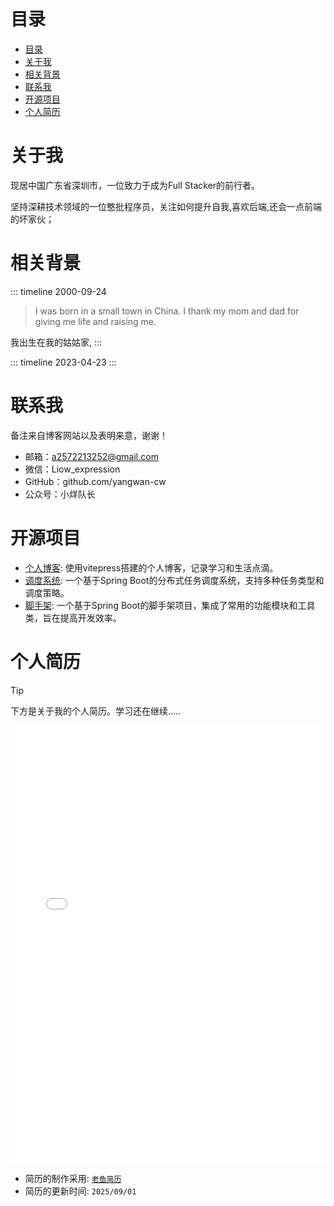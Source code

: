 # 目录
<!-- TOC -->

- [目录](#%E7%9B%AE%E5%BD%95)
- [关于我](#%E5%85%B3%E4%BA%8E%E6%88%91)
- [相关背景](#%E7%9B%B8%E5%85%B3%E8%83%8C%E6%99%AF)
- [联系我](#%E8%81%94%E7%B3%BB%E6%88%91)
- [开源项目](#%E5%BC%80%E6%BA%90%E9%A1%B9%E7%9B%AE)
- [个人简历](#%E4%B8%AA%E4%BA%BA%E7%AE%80%E5%8E%86)

<!-- /TOC -->

# 关于我

现居中国广东省深圳市，一位致力于成为Full Stacker的前行者。

坚持深耕技术领域的一位憨批程序员，关注如何提升自我,喜欢后端,还会一点前端的坏家伙；

# 相关背景

::: timeline 2000-09-24
>I was born in a small town in China.
I thank my mom and dad for giving me life and raising me.

我出生在我的姑姑家,
:::

::: timeline 2023-04-23
:::

# 联系我

备注来自博客网站以及表明来意，谢谢！

- 邮箱：a2572213252@gmail.com
- 微信：Liow_expression
- GitHub：github.com/yangwan-cw
- 公众号：小烊队长

# 开源项目

- [个人博客](): 使用vitepress搭建的个人博客，记录学习和生活点滴。
- [调度系统](): 一个基于Spring Boot的分布式任务调度系统，支持多种任务类型和调度策略。
- [脚手架](): 一个基于Spring Boot的脚手架项目，集成了常用的功能模块和工具类，旨在提高开发效率。

# 个人简历

> [!TIP]
> 下方是关于我的个人简历。学习还在继续.....

<iframe src="/public/me.pdf" width="100%" height="700px" style="border:none;"></iframe>

- 简历的制作采用: [`老鱼简历`](https://www.laoyujianli.com/)
- 简历的更新时间: `2025/09/01`
